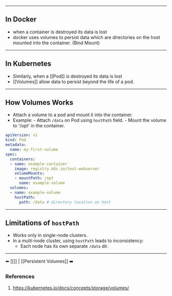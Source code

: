 ___
## In Docker
- when a container is destroyed its data is lost
- docker uses volumes to persist data which are directories on the host mounted into the container. (Bind Mount)
___
## In Kubernetes
- Similarly, when a [[Pod]] is destroyed its data is lost
- [[Volumes]] allow data to persist beyond the life of a pod.
___
## How Volumes Works

- Attach a volume to a pod and mount it into the container.
- Example: 
	  - Attach  `/data` on Pod using `hostPath` field.
	  - Mount the volume to '/opt' in the container.

```yaml
apiVersion: v1
kind: Pod
metadata:
  name: my-first-volume
spec:
  containers:
  - name: example-container
    image: registry.k8s.io/test-webserver
    volumeMounts:
    - mountPath: /opt
      name: example-volume
  volumes:
  - name: example-volume
    hostPath:
      path: /data # directory location on host
```
___
##  Limitations of `hostPath`

- Works only in single-node clusters.
- In a multi-node cluster, using `hostPath` leads to inconsistency:
	- Each node has its own separate `/data` dir.
___
⬅️ [[]] | [[Persistent Volumes]] ➡️
### References
1. https://kubernetes.io/docs/concepts/storage/volumes/
